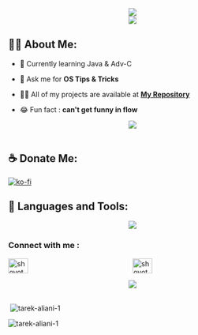 <div align="center">
    <img src="https://readme-typing-svg.herokuapp.com/?font=Righteous&size=35&center=true&vCenter=true&width=500&height=70&duration=4000&lines=Hi+There!+%F0%9F%91%8B;+I%27m+Alpha.Dev!+%F0%9F%98%8E;&color=FF0000" />
</div>
<div align="center">
    <img src="https://user-images.githubusercontent.com/73097560/115834477-dbab4500-a447-11eb-908a-139a6edaec5c.gif" />
</div>

## 🙋‍♂️ About Me:

- 🐍 Currently learning Java & Adv-C

- 💬 Ask me for **OS Tips & Tricks**

- 👨‍💻 All of my projects are available at **[My Repository](https://github.com/tarek-aliani-1?tab=repositories)**

- 😂 Fun fact : **can't get funny in flow**

<div align="center">
    <img src="https://user-images.githubusercontent.com/73097560/115834477-dbab4500-a447-11eb-908a-139a6edaec5c.gif" />
</div>
<br>
  
## ☕ Donate Me:

[![ko-fi](https://ko-fi.com/img/githubbutton_sm.svg)](https://ko-fi.com/T6T310VS8E)

## 🚀 Languages and Tools:
<div align="center">
    <img src="https://skillicons.dev/icons?i=" />
    <br>
</div>


<h3 align="left">Connect with me :</h3>
<p style="display: flex; justify-content: space-between;">
  <a href="https://youtube.com/@alphasecurity-23" target="blank">
    <img src="https://raw.githubusercontent.com/rahuldkjain/github-profile-readme-generator/888aff31e1d26dd2a6acf6afebbc34970aeb0118/src/images/icons/Social/youtube.svg" alt="shoyotobyo" height="30" width="40" />
  </a>
  
  <a href="https://www.t.me/ALPHA_00000001" target="blank">
    <img src="https://raw.githubusercontent.com/kamlendras/svg/7ca21d498cace8c7c7a58d330b22f06853d21a8c/telegram.svg" alt="shoyotobyo" height="30" width="40" />
  </a>

<br>
<div align="center">
    <img src="https://user-images.githubusercontent.com/73097560/115834477-dbab4500-a447-11eb-908a-139a6edaec5c.gif" />
</div>
<br>


<p>&nbsp;<img align="center" src="https://github-readme-stats.vercel.app/api?username=tarek-aliani-1&show_icons=true&locale=en" alt="tarek-aliani-1" /></p>

<p><img align="center" src="https://github-readme-streak-stats.herokuapp.com/?user=tarek-aliani-1&" alt="tarek-aliani-1" /></p>
